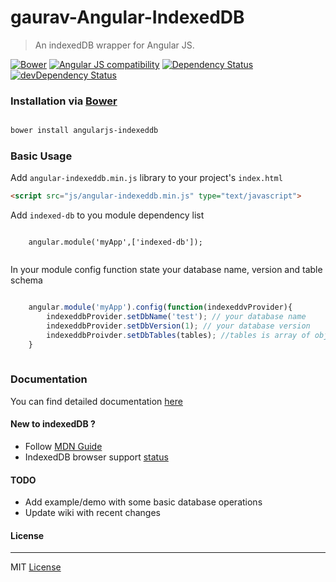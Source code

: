 # gaurav-Angular-IndexedDB

> An indexedDB wrapper for Angular JS.

[![Bower](https://img.shields.io/bower/v/angularjs-indexeddb.svg)]()
[![Angular JS compatibility](https://img.shields.io/badge/angular->=1.2.x-green.svg)]()
[![Dependency Status](https://david-dm.org/gauravgango/gaurav-angular-indexeddb.svg)](https://david-dm.org/gauravgango/gaurav-angular-indexeddb)
[![devDependency Status](https://david-dm.org/gauravgango/gaurav-angular-indexeddb/dev-status.svg)](https://david-dm.org/gauravgango/gaurav-angular-indexeddb#info=devDependencies)


### Installation via [Bower](http://bower.io)

```bash

bower install angularjs-indexeddb

```

### Basic Usage

Add ```angular-indexeddb.min.js``` library to your project's ```index.html```

```html
<script src="js/angular-indexeddb.min.js" type="text/javascript">
```

Add ```indexed-db``` to you module dependency list

````javasript

    angular.module('myApp',['indexed-db']);
    
````

In your module config function state your database name, version and table schema

````javascript

    angular.module('myApp').config(function(indexeddvProvider){
        indexeddbProvider.setDbName('test'); // your database name
        indexeddbProvider.setDbVersion(1); // your database version
        indexeddbProivder.setDbTables(tables); //tables is array of objects contains your schema for various tables
    }
    
````

### Documentation
You can find detailed documentation [here](https://github.com/gauravgango/gaurav-angular-indexeddb/wiki)


#### New to indexedDB ?
* Follow [MDN Guide](https://developer.mozilla.org/en-US/docs/Web/API/IndexedDB_API)
* IndexedDB browser support [status](http://caniuse.com/#feat=indexeddb)


#### TODO
* Add example/demo with some basic database operations
* Update wiki with recent changes


#### License
-------

MIT [License](LICENSE)
